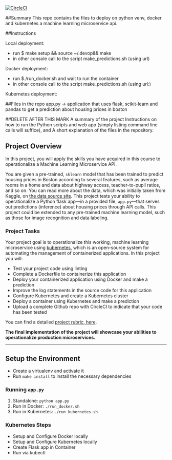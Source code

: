[![CircleCI](https://circleci.com/gh/rodrigorevuelta/devops-ml.svg?style=svg)](https://circleci.com/gh/rodrigorevuelta/devops-ml)


##Summary
This repo contains the files to deploy on python venv, docker and kubernetes a machine learning microservice api.

##Instructions

Local deployment: 
 - run $ make setup && source ~/.devop&& make
 - in other console call to the script make_predictions.sh (using url)

Docker deployment:
 - run $./run_docker.sh and wait to run the container
 - in other console call to the script make_predictions.sh (using url:)

Kubernetes deployment:

##Files in the repo
app.py -> application that uses flask, scikit-learn and pandas to get a prediction about housing prices in boston



##DELETE AFTER THIS MARK
A summary of the project
Instructions on how to run the Python scripts and web app (simply listing command line calls will suffice), and
A short explanation of the files in the repository.

## Project Overview

In this project, you will apply the skills you have acquired in this course to operationalize a Machine Learning Microservice API. 

You are given a pre-trained, `sklearn` model that has been trained to predict housing prices in Boston according to several features, such as average rooms in a home and data about highway access, teacher-to-pupil ratios, and so on. You can read more about the data, which was initially taken from Kaggle, on [the data source site](https://www.kaggle.com/c/boston-housing). This project tests your ability to operationalize a Python flask app—in a provided file, `app.py`—that serves out predictions (inference) about housing prices through API calls. This project could be extended to any pre-trained machine learning model, such as those for image recognition and data labeling.

### Project Tasks

Your project goal is to operationalize this working, machine learning microservice using [kubernetes](https://kubernetes.io/), which is an open-source system for automating the management of containerized applications. In this project you will:
* Test your project code using linting
* Complete a Dockerfile to containerize this application
* Deploy your containerized application using Docker and make a prediction
* Improve the log statements in the source code for this application
* Configure Kubernetes and create a Kubernetes cluster
* Deploy a container using Kubernetes and make a prediction
* Upload a complete Github repo with CircleCI to indicate that your code has been tested

You can find a detailed [project rubric, here](https://review.udacity.com/#!/rubrics/2576/view).

**The final implementation of the project will showcase your abilities to operationalize production microservices.**

---

## Setup the Environment

* Create a virtualenv and activate it
* Run `make install` to install the necessary dependencies

### Running `app.py`

1. Standalone:  `python app.py`
2. Run in Docker:  `./run_docker.sh`
3. Run in Kubernetes:  `./run_kubernetes.sh`

### Kubernetes Steps

* Setup and Configure Docker locally
* Setup and Configure Kubernetes locally
* Create Flask app in Container
* Run via kubectl
